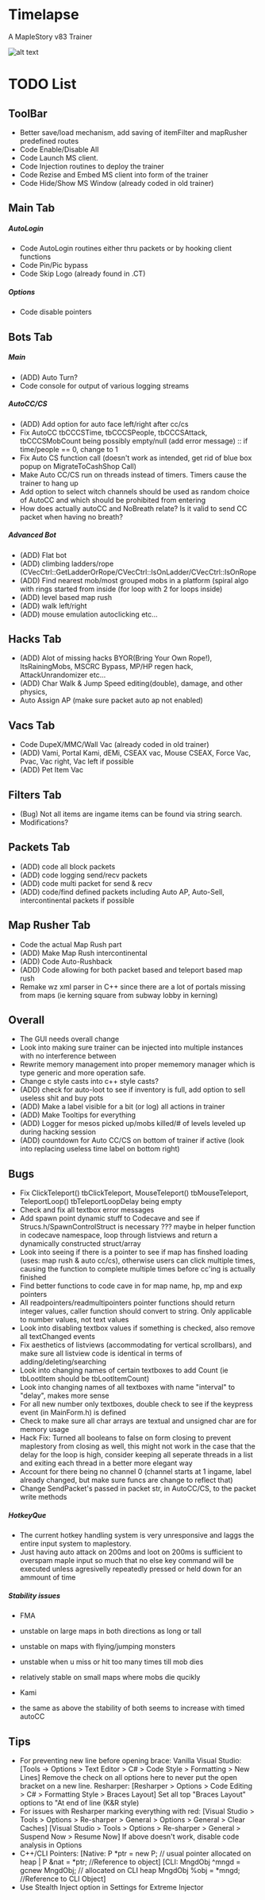 # Timelapse
A MapleStory v83 Trainer

![alt text](https://i.imgur.com/tLDMi6s.gif)

# TODO List

## ToolBar
- Better save/load mechanism, add saving of itemFilter and mapRusher predefined routes
- Code Enable/Disable All
- Code Launch MS client.
- Code Injection routines to deploy the trainer
- Code Rezise and Embed MS client into form of the trainer
- Code Hide/Show MS Window (already coded in old trainer)

## Main Tab
##### AutoLogin
- Code AutoLogin routines either thru packets or by hooking client functions
- Code Pin/Pic bypass
- Code Skip Logo (already found in .CT)
##### Options
- Code disable pointers

## Bots Tab
##### Main
- (ADD) Auto Turn? 
- Code console for output of various logging streams
##### AutoCC/CS
- (ADD) Add option for auto face left/right after cc/cs
- Fix AutoCC tbCCCSTime, tbCCCSPeople, tbCCCSAttack, tbCCCSMobCount being possibly empty/null (add error message) :: if time/people == 0, change to 1
- Fix Auto CS function call (doesn't work as intended, get rid of blue box popup on MigrateToCashShop Call)
- Make Auto CC/CS run on threads instead of timers. Timers cause the trainer to hang up 
- Add option to select witch channels should be used as random choice of AutoCC and which should be prohibited from entering
- How does actually autoCC and NoBreath relate? Is it valid to send CC packet when having no breath?
##### Advanced Bot
- (ADD) Flat bot
- (ADD) climbing ladders/rope (CVecCtrl::GetLadderOrRope/CVecCtrl::IsOnLadder/CVecCtrl::IsOnRope 
- (ADD) Find nearest mob/most grouped mobs in a platform (spiral algo with rings started from inside (for loop with 2 for loops inside)
- (ADD) level based map rush
- (ADD) walk left/right
- (ADD) mouse emulation autoclicking etc...

## Hacks Tab
- (ADD) Alot of missing hacks BYOR(Bring Your Own Rope!), ItsRainingMobs, MSCRC Bypass, MP/HP regen hack, AttackUnrandomizer etc...
- (ADD) Char Walk & Jump Speed editing(double), damage, and other physics, 
- Auto Assign AP (make sure packet auto ap not enabled) 

## Vacs Tab
- Code DupeX/MMC/Wall Vac (already coded in old trainer)
- (ADD) Vami, Portal Kami, dEMi, CSEAX vac, Mouse CSEAX, Force Vac, Pvac, Vac right, Vac left if possible
- (ADD) Pet Item Vac

## Filters Tab
- (Bug) Not all items are ingame items can be found via string search.
- Modifications?

## Packets Tab
- (ADD) code all block packets
- (ADD) code logging send/recv packets
- (ADD) code multi packet for send & recv
- (ADD) code/find defined packets including Auto AP, Auto-Sell, intercontinental packets if possible 

## Map Rusher Tab
- Code the actual Map Rush part
- (ADD) Make Map Rush intercontinental
- (ADD) Code Auto-Rushback
- (ADD) Code allowing for both packet based and teleport based map rush
- Remake wz xml parser in C++ since there are a lot of portals missing from maps (ie kerning square from subway lobby in kerning)

## Overall
- The GUI needs overall change
- Look into making sure trainer can be injected into multiple instances with no interference between
- Rewrite memory management into proper mememory manager which is type generic and more operation safe.
- Change c style casts into c++ style casts?
- (ADD) check for auto-loot to see if inventory is full, add option to sell useless shit and buy pots 
- (ADD) Make a label visible for a bit (or log) all actions in trainer
- (ADD) Make Tooltips for everything
- (ADD) Logger for mesos picked up/mobs killed/# of levels leveled up during hacking session
- (ADD) countdown for Auto CC/CS on bottom of trainer if active (look into replacing useless time label on bottom right)

## Bugs  
- Fix ClickTeleport() tbClickTeleport, MouseTeleport() tbMouseTeleport, TeleportLoop() tbTeleportLoopDelay being empty
- Check and fix all textbox error messages
- Add spawn point dynamic stuff to Codecave and see if Strucs.h/SpawnControlStruct is necessary ??? maybe in helper function in codecave namespace, loop through listviews and return a dynamically constructed struct/array
- Look into seeing if there is a pointer to see if map has finshed loading (uses: map rush & auto cc/cs), otherwise users can click multiple times, causing the function to complete multiple times before cc'ing is actually finished
- Find better functions to code cave in for map name, hp, mp and exp pointers
- All readpointers/readmultipointers pointer functions should return integer values, caller function should convert to string. Only applicable to number values, not text values
- Look into disabling textbox values if something is checked, also remove all textChanged events
- Fix aesthetics of listviews (accommodating for vertical scrollbars), and make sure all listview code is identical in terms of adding/deleting/searching
- Look into changing names of certain textboxes to add Count (ie tbLootItem should be tbLootItemCount)
- Look into changing names of all textboxes with name "interval" to "delay", makes more sense
- For all new number only textboxes, double check to see if the keypress event (in MainForm.h) is defined
- Check to make sure all char arrays are textual and unsigned char are for memory usage
- Hack Fix: Turned all booleans to false on form closing to prevent maplestory from closing as well, this might not work in the case that the delay for the loop is high, consider keeping all seperate threads in a list and exiting each thread in a better more elegant way
- Account for there being no channel 0 (channel starts at 1 ingame, label already changed, but make sure funcs are change to reflect that)
- Change SendPacket's passed in packet str, in AutoCC/CS, to the packet write methods 

##### HotkeyQue
- The current hotkey handling system is very unresponsive and laggs the entire input system to maplestory.
- Just having auto attack on 200ms and loot on 200ms is sufficient to overspam maple input so much that no else key command will be executed unless agresivelly repeatedly pressed or held down for an ammount of time

##### Stability issues
- FMA
- unstable on large maps in both directions as long or tall
- unstable on maps with flying/jumping monsters
- unstable when u miss or hit too many times till mob dies 

- relatively stable on small maps where mobs die qucikly

- Kami
- the same as above the stability of both seems to increase with timed autoCC

## Tips
- For preventing new line before opening brace:
	Vanilla Visual Studio: [Tools -> Options > Text Editor > C# > Code Style > Formatting > New Lines] Remove the check on all options here to never put the open bracket on a new line.
	Resharper: [Resharper > Options > Code Editing > C# > Formatting Style > Braces Layout] Set all top "Braces Layout" options to "At end of line (K&R style)
- For issues with Resharper marking everything with red:
	[Visual Studio > Tools > Options > Re-sharper > General > Options > General > Clear Caches] [Visual Studio > Tools > Options > Re-sharper > General > Suspend Now > Resume Now]
	If above doesn't work, disable code analysis in Options
- C++/CLI Pointers:
	[Native: P *ptr = new P; // usual pointer allocated on heap | P &nat = *ptr; //Reference to object]
	[CLI: MngdObj ^mngd = gcnew MngdObj; // allocated on CLI heap MngdObj %obj = *mngd; //Reference to CLI Object]
- Use Stealth Inject option in Settings for Extreme Injector

